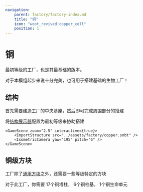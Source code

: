 ```yaml
---
navigation:
    parent: factory/factory-index.md
    title: "铜"
    icon: "woot_revived:copper_cell"
    position: 1
---
```

# 铜

最初等级的工厂，也是其最基础的版本。

对于本模组起步来说十分完美，也可用于搭建基础的生物工厂！

## 结构

首先需要建造工厂的中央基座，然后即可完成周围部分的搭建

将<ItemImage id="layout" scale="0.5"/>[结构展示器](../machines-blocks/layout.md#copper)配置为最初等级来协助搭建

<Row>
    <GameScene zoom="2.5" interactive={true}>
        <ImportStructure src="../assets/factory/copper_half.snbt" />
        <IsometricCamera yaw="195" pitch="6" />
    </GameScene>

    <GameScene zoom="2.5" interactive={true}>
        <ImportStructure src="../assets/factory/copper.snbt" />
        <IsometricCamera yaw="195" pitch="6" />
    </GameScene>
</Row>

## 铜级方块

<Row>
  <BlockImage id="copper_pylon" scale="4" p:attached="true" />
  <BlockImage id="copper_plinth" scale="4" p:attached="true" />
  <BlockImage id="copper_cell" scale="4" p:attached="true" />
</Row>

工厂除了[通用方块](common-blocks.md)之外，还需要一些等级特定的方块

对于此工厂，你需要
17个<ItemImage id="copper_pylon" scale="0.5"/>铜塔柱，
6个<ItemImage id="copper_plinth" scale="0.5"/>铜柱基，
1个<ItemImage id="copper_cell" scale="0.5"/>铜生命单元

<Row>
  <RecipeFor id="copper_pylon" />
  <RecipeFor id="copper_plinth" />
  <RecipeFor id="copper_cell" />
</Row>